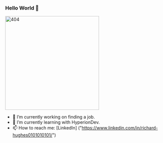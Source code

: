 ### Hello World 👋

<img width="300" alt="404" src="https://qph.cf2.quoracdn.net/main-qimg-12d39285bbfeeae9f38332f1c06b3ba6-lq">

- 🔭 I’m currently working on finding a job.
- 🌱 I’m currently learning with HyperionDev.
- 📫 How to reach me: [LinkedIn] ("https://www.linkedin.com/in/richard-hughes0101010101/")

